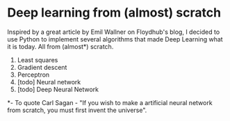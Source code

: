 # Deep learning from (almost) scratch


Inspired by a great article by Emil Wallner on Floydhub's blog, I decided to use Python to implement several algorithms that made Deep Learning what it is today. All from (almost*) scratch.

1. Least squares
2. Gradient descent
3. Perceptron
4. [todo] Neural network
5. [todo] Deep Neural Network 

*- To quote Carl Sagan - "If you wish to make a artificial neural network from scratch, you must first invent the universe". 

